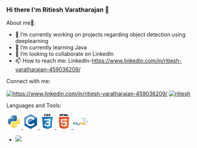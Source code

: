 ### Hi there I'm Ritiesh Varatharajan 👋


About me🤩:

- 🔭 I’m currently working on projects regarding object detection using deeplearning
- 🌱 I’m currently learning Java
- 👯 I’m looking to collaborate on LinkedIn
- 📫 How to reach me: LinkedIn-https://www.linkedin.com/in/ritiesh-varatharajan-459036209/

Connect with me:

<a href="https://www.linkedin.com/in/ritiesh-varatharajan-459036209/"><img align="center" src="https://raw.githubusercontent.com/rahuldkjain/github-profile-readme-generator/master/src/images/icons/Social/linked-in-alt.svg" alt="https://www.linkedin.com/in/ritiesh-varatharajan-459036209/" height="30" width="40" style="max-width: 100%;"></a>
<a href="https://www.codechef.com/users/ritiesh_v" ><img align="center" src="https://camo.githubusercontent.com/b72ea44d92dd67ad610334c8293caf1852527b39d3c45926b6c5f084d49e748d/68747470733a2f2f63646e2e6a7364656c6976722e6e65742f6e706d2f73696d706c652d69636f6e7340332e312e302f69636f6e732f636f6465636865662e737667" alt="ritiesh" height="30" width="40" data-canonical-src="https://cdn.jsdelivr.net/npm/simple-icons@3.1.0/icons/codechef.svg" style="max-width: 100%;"></a>

Languages and Tools:

<a href="https://www.python.org" rel="nofollow"> <img src="https://raw.githubusercontent.com/devicons/devicon/master/icons/python/python-original.svg" alt="python" width="40" height="40" style="max-width: 100%;"> </a>
<a href="https://www.cprogramming.com/" rel="nofollow"> <img src="https://raw.githubusercontent.com/devicons/devicon/master/icons/c/c-original.svg" alt="c" width="40" height="40" style="max-width: 100%;"> </a>
<a href="https://www.w3schools.com/css/" rel="nofollow"> <img src="https://raw.githubusercontent.com/devicons/devicon/master/icons/css3/css3-original-wordmark.svg" alt="css3" width="40" height="40" style="max-width: 100%;"> </a>
<a href="https://www.w3.org/html/" rel="nofollow"> <img src="https://raw.githubusercontent.com/devicons/devicon/master/icons/html5/html5-original-wordmark.svg" alt="html5" width="40" height="40" style="max-width: 100%;"> </a>
<a href="https://www.mysql.com/" rel="nofollow"> <img src="https://raw.githubusercontent.com/devicons/devicon/master/icons/mysql/mysql-original-wordmark.svg" alt="mysql" width="40" height="40" style="max-width: 100%;"> </a>
- <img src="https://github-readme-stats.vercel.app/api?username=ritiesh&&show_icons=true&title_color=ffffff&icon_color=bb2acf&text_color=daf7dc&bg_color=151515">

